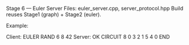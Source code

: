 Stage 6 — Euler Server
Files: euler_server.cpp, server_protocol.hpp
Build reuses Stage1 (graph) + Stage2 (euler).


Example:

Client: EULER RAND 6 8 42
Server: OK CIRCUIT 8
        0 3 2 1 5 4 0
        END